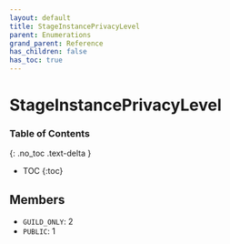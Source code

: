 ```yaml
---
layout: default
title: StageInstancePrivacyLevel
parent: Enumerations
grand_parent: Reference
has_children: false
has_toc: true
---
```


# StageInstancePrivacyLevel
### Table of Contents
{: .no_toc .text-delta }

- TOC
{:toc}
## Members
- `GUILD_ONLY`: 2
- `PUBLIC`: 1
